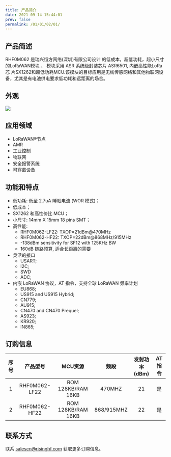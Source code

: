 ```yaml
---
title: 产品简介
date: 2021-09-14 15:44:01
prev: false
permalink: /01/01/02/01/
---
```

## 产品简述

RHF0M062 是瑞兴恒方网络(深圳)有限公司设计 的低成本，超低功耗，超小尺寸的LoRaWAN模块 ， 模块采用 ASR 系统级封装芯片 ASR6501, 内嵌高性能LoRa 芯 片SX1262和超低功耗MCU.该模块的目标应用是无线传感网络和其他物联网设备，尤其是有电池供电要求低功耗和远距离的场合。



## 外观

![](https://wiki.risinghf.com/upload/img/6ae638ff60e230f4620a144bf300e88d.png)

## 应用领域

- LoRaWAN®节点
- AMR
- 工业控制
- 物联网
- 安全报警系统
- 可穿戴设备

## 功能和特点

- 低功耗: 低至 2.7uA 睡眠电流 (WOR 模式)；
- 低成本；
- SX1262 和高性价比 MCU； 
- 小尺寸: 14mm X 15mm 18 pins SMT；
- 高性能:
  - RHF0M062-LF22: TXOP=21dBm@470MHz 
  - RHF0M062-HF22: TXOP=22dBm@868MHz/915MHz
  - -138dBm sensitivity for SF12 with 125KHz BW 
  - 160dB 链路预算, 适合长距离的需要 
- 灵活的接口 
  - USART; 
  - I2C; 
  - SWD 
  - ADC; 
- 内嵌 LoRaWAN 协议，AT 指令，支持全球 LoRaWAN 频率计划
  -  EU868; 
  - US915 and US915 Hybrid;
  -  CN779;
  -  AU915; 
  - CN470 and CN470 Prequel; 
  - AS923; 
  - KR920;
  -  IN865;

## 订购信息

| 序号 |   产品型号    |      MCU资源       |    频段    | 发射功率(dBm) | AT指令 |
| :--: | :-----------: | :----------------: | :--------: | :-----------: | :----: |
|  1   | RHF0M062-LF22 | ROM 128KB/RAM 16KB |   470MHZ   |      21       |   是   |
|  2   | RHF0M062-HF22 | ROM 128KB/RAM 16KB | 868/915MHZ |      22       |   是   |

## 联系方式

联系 salescn@risinghf.com 获取更多订购信息。







